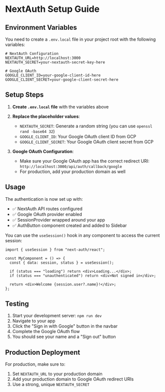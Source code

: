 # NextAuth Setup Guide

## Environment Variables

You need to create a `.env.local` file in your project root with the following variables:

```env
# NextAuth Configuration
NEXTAUTH_URL=http://localhost:3000
NEXTAUTH_SECRET=your-nextauth-secret-key-here

# Google OAuth
GOOGLE_CLIENT_ID=your-google-client-id-here
GOOGLE_CLIENT_SECRET=your-google-client-secret-here
```

## Setup Steps

1. **Create `.env.local` file** with the variables above
2. **Replace the placeholder values**:

   - `NEXTAUTH_SECRET`: Generate a random string (you can use `openssl rand -base64 32`)
   - `GOOGLE_CLIENT_ID`: Your Google OAuth client ID from GCP
   - `GOOGLE_CLIENT_SECRET`: Your Google OAuth client secret from GCP

3. **Google OAuth Configuration**:
   - Make sure your Google OAuth app has the correct redirect URI: `http://localhost:3000/api/auth/callback/google`
   - For production, add your production domain as well

## Usage

The authentication is now set up with:

- ✅ NextAuth API routes configured
- ✅ Google OAuth provider enabled
- ✅ SessionProvider wrapped around your app
- ✅ AuthButton component created and added to Sidebar

You can use the `useSession()` hook in any component to access the current session:

```tsx
import { useSession } from "next-auth/react";

const MyComponent = () => {
  const { data: session, status } = useSession();

  if (status === "loading") return <div>Loading...</div>;
  if (status === "unauthenticated") return <div>Not signed in</div>;

  return <div>Welcome {session.user?.name}!</div>;
};
```

## Testing

1. Start your development server: `npm run dev`
2. Navigate to your app
3. Click the "Sign in with Google" button in the navbar
4. Complete the Google OAuth flow
5. You should see your name and a "Sign out" button

## Production Deployment

For production, make sure to:

1. Set `NEXTAUTH_URL` to your production domain
2. Add your production domain to Google OAuth redirect URIs
3. Use a strong, unique `NEXTAUTH_SECRET`
